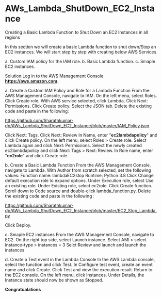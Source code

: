 # AWs_Lambda_ShutDown_EC2_Instance
Creating a Basic Lambda Function to Shut Down an EC2 Instances in all regions

In this section we will create a basic Lambda function to shut down/Stop an EC2 instances. 
We will start step by step with creating below AWS Services.

a. Custom IAM policy for the IAM role. 
b. Basic Lambda function.
c. Smaple EC2 instances.

Solution
Log in to the AWS Management Console **https://aws.amazon.com.**

a. Create a Custom IAM Policy and Role for a Lambda Function
   From the AWS Management Console, navigate to IAM.
   On the left menu, select Roles.
   Click Create role.
   With AWS service selected, click Lambda.
   Click Next: Permissions.
   Click Create policy.
   Select the JSON tab.
   Delete the existing code and paste in the following:
   
   https://github.com/Sharathkumar-dp/AWs_Lambda_ShutDown_EC2_Instance/blob/master/IAM_Policy.json

   Click Next: Tags.
   Click Next: Review
   In Name, enter "**ec2lambdapolicy**" and click Create policy.
   On the left menu, select Roles > Create role.
   Select Lambda again and click Next: Permissions.
   Select the newly created ec2lambdapolicy and click Next: Tags > Next: Review.
   In Role name, enter "**ec2role**" and click Create role.

b. Create a Basic Lambda Function
   From the AWS Management Console, navigate to Lambda.
   With Author from scratch selected, set the following values:
   Function name: lambdaEC2stop
   Runtime: Python 3.8 
   Click Change default execution role to expand options.
   Under Execution role, select Use an existing role.
   Under Existing role, select ec2role.
   Click Create function.
   Scroll down to Code source and double-click lambda_function.py.
   Delete the existing code and paste in the following :
   
   https://github.com/Sharathkumar-dp/AWs_Lambda_ShutDown_EC2_Instance/blob/master/EC2_Stop_Lambda.py
   
   Click Deploy.

c. Smaple EC2 instances
   From the AWS Management Console, navigate to EC2.
   On the right top side, select Launch instance.
   Select AMI > select instance-type > instances = 3
   Selct Review and launch and launch the instances

d. Create a Test event in the Lambda Console
   In the AWS Lambda console, select the function and click Test.
   In Configure test event, create an event name and click Create.
   Click Test and view the execution result.
   Return to the EC2 console.
   On the left menu, click Instances.
   Under Details, the Instance state should now be shown as Stopped.
   
   
   **Congratualations**
